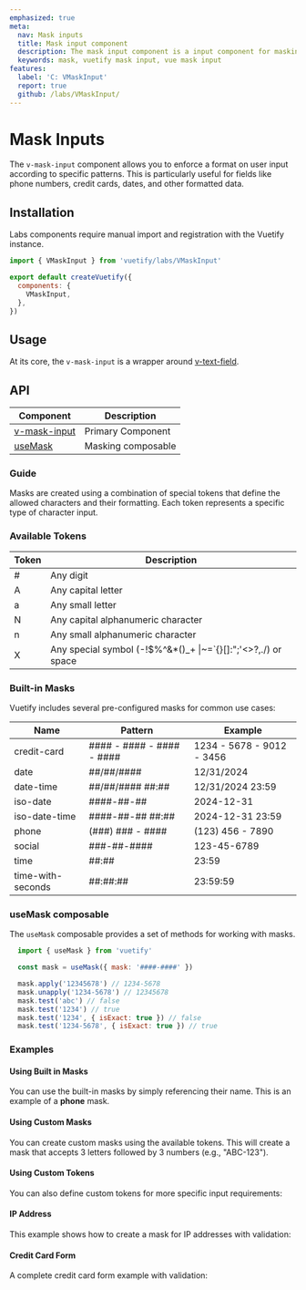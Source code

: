 ```yaml
---
emphasized: true
meta:
  nav: Mask inputs
  title: Mask input component
  description: The mask input component is a input component for masking input values.
  keywords: mask, vuetify mask input, vue mask input
features:
  label: 'C: VMaskInput'
  report: true
  github: /labs/VMaskInput/
---
```


# Mask Inputs

The `v-mask-input` component allows you to enforce a format on user input according to specific patterns. This is particularly useful for fields like phone numbers, credit cards, dates, and other formatted data.

<PageFeatures />

## Installation

Labs components require manual import and registration with the Vuetify instance.

```js { resource="src/plugins/vuetify.js" }
import { VMaskInput } from 'vuetify/labs/VMaskInput'

export default createVuetify({
  components: {
    VMaskInput,
  },
})
```

## Usage

At its core, the `v-mask-input` is a wrapper around [v-text-field](/components/text-fields).

<ExamplesUsage name="v-mask-input" />

## API

| Component | Description |
| - | - |
| [v-mask-input](/api/v-mask-input/) | Primary Component |
| [useMask](/api/use-mask/) | Masking composable |

<ApiInline hide-links />

### Guide

Masks are created using a combination of special tokens that define the allowed characters and their formatting. Each token represents a specific type of character input.

### Available Tokens

| Token | Description |
|-------|-------------|
| # | Any digit |
| A | Any capital letter |
| a | Any small letter |
| N | Any capital alphanumeric character |
| n | Any small alphanumeric character |
| X | Any special symbol (-!$%^&*()_+ &#124;~=`{}[]:";'<>?,./\) or space |

### Built-in Masks

Vuetify includes several pre-configured masks for common use cases:

| Name | Pattern | Example |
|------------|------------|---------|
| credit-card | #### - #### - #### - #### | 1234 - 5678 - 9012 - 3456 |
| date | ##/##/#### | 12/31/2024 |
| date-time | ##/##/#### ##:## | 12/31/2024 23:59 |
| iso-date | ####-##-## | 2024-12-31 |
| iso-date-time | ####-##-## ##:## | 2024-12-31 23:59 |
| phone | (###) ### - #### | (123) 456 - 7890 |
| social | ###-##-#### | 123-45-6789 |
| time | ##:## | 23:59 |
| time-with-seconds | ##:##:## | 23:59:59 |

### useMask composable

The `useMask` composable provides a set of methods for working with masks.

```js
  import { useMask } from 'vuetify'

  const mask = useMask({ mask: '####-####' })

  mask.apply('12345678') // 1234-5678
  mask.unapply('1234-5678') // 12345678
  mask.test('abc') // false
  mask.test('1234') // true
  mask.test('1234', { isExact: true }) // false
  mask.test('1234-5678', { isExact: true }) // true
```

### Examples

#### Using Built in Masks

You can use the built-in masks by simply referencing their name. This is an example of a **phone** mask.

<ExamplesExample file="v-mask-input/phone" />

#### Using Custom Masks

You can create custom masks using the available tokens. This will create a mask that accepts 3 letters followed by 3 numbers (e.g., "ABC-123").

<ExamplesExample file="v-mask-input/custom-mask" />

#### Using Custom Tokens

You can also define custom tokens for more specific input requirements:

<ExamplesExample file="v-mask-input/custom-token" />

#### IP Address

This example shows how to create a mask for IP addresses with validation:

<ExamplesExample file="v-mask-input/ip-address" />

#### Credit Card Form

A complete credit card form example with validation:

<ExamplesExample file="v-mask-input/credit-card-form" />
